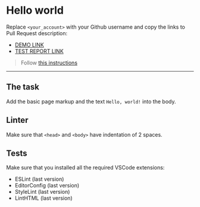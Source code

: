 # Hello world

Replace `<your_account>` with your Github username and copy the links to Pull Request description:
- [DEMO LINK](https://<szymanski-marcin>.github.io/layout_hello-world/)
- [TEST REPORT LINK](https://<szymanski-marcin>.github.io/layout_hello-world/report/html_report/)

> Follow [this instructions](https://mate-academy.github.io/layout_task-guideline/#how-to-solve-the-layout-tasks-on-github)
___

## The task

Add the basic page markup and the text `Hello, world!` into the body.

## Linter

Make sure that `<head>` and `<body>` have indentation of 2 spaces.

## Tests

Make sure that you installed all the required VSCode extensions:

- ESLint (last version)
- EditorConfig (last version)
- StyleLint (last version)
- LintHTML (last version)
